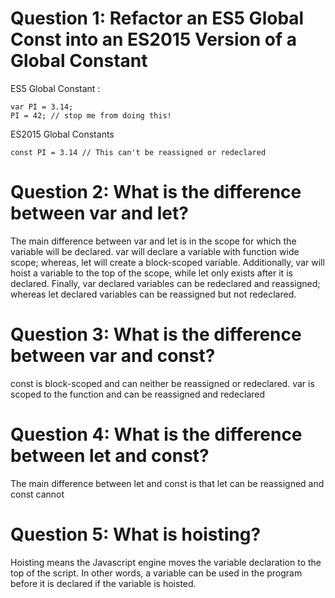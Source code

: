 # Question 1: Refactor an ES5 Global Const into an ES2015 Version of a Global Constant 

ES5 Global Constant :

```
var PI = 3.14;
PI = 42; // stop me from doing this!
```

ES2015 Global Constants 

```
const PI = 3.14 // This can't be reassigned or redeclared
```

# Question 2: What is the difference between var and let?
The main difference between var and let is in the scope for which the variable will be declared. var will declare a variable with function wide scope; whereas, let will create a block-scoped variable. Additionally, var will hoist a variable to the top of the scope, while let only exists after it is declared. Finally, var declared variables can be redeclared and reassigned; whereas let declared variables can be reassigned but not redeclared. 

# Question 3: What is the difference between var and const? 
const is block-scoped and can neither be reassigned or redeclared. var is scoped to the function and can be reassigned and redeclared 

# Question 4: What is the difference between let and const?
The main difference between let and const is that let can be reassigned and const cannot 

# Question 5: What is hoisting?
Hoisting means the Javascript engine moves the variable declaration to the top of the script. In other words, a variable can be used in the program before it is declared if the variable is hoisted.